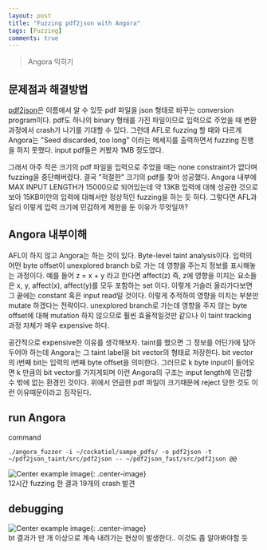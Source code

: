 ```yaml
---
layout: post
title: "Fuzzing pdf2json with Angora"
tags: [Fuzzing]
comments: true
---
```


> Angora 익히기  

## 문제점과 해결방법  
[pdf2json](https://github.com/flexpaper/pdf2json)은 이름에서 알 수 있듯 pdf 파일을 json 형태로 바꾸는 conversion program이다. pdf도 하나의 binary 형태를 가진 파일이므로 입력으로 주었을 때 변환 과정에서 crash가 나기를 기대할 수 있다. 그런데 AFL로 fuzzing 할 때와 다르게 Angora는 "Seed discarded, too long" 이라는 메세지를 출력하면서 fuzzing 진행을 하지 못했다. input pdf들은 커봤자 1MB 정도였다.  

그래서 아주 작은 크기의 pdf 파일을 입력으로 주었을 때는 none constraint가 없다며 fuzzing을 중단해버렸다. 결국 "적절한" 크기의 pdf를 찾아 성공했다. Angora 내부에 MAX INPUT LENGTH가 15000으로 되어있는데 약 13KB 입력에 대해 성공한 것으로 보아 15KB미만의 입력에 대해서만 정상적인 fuzzing을 하는 듯 하다. 그렇다면 AFL과 달리 이렇게 입력 크기에 민감하게 제한을 둔 이유가 무엇일까?  

## Angora 내부이해  
AFL이 하지 않고 Angora는 하는 것이 있다. Byte-level taint analysis이다. 입력의 어떤 byte offset이 unexplored branch b로 가는 데 영향을 주는지 정보를 표시해놓는 과정이다. 예를 들어 z = x + y 라고 한다면 affect(z) 즉, z에 영향을 미치는 요소들은 x, y, affect(x), affect(y)를 모두 포함하는 set 이다. 이렇게 거슬러 올라가다보면 그 끝에는 constant 혹은 input read일 것이다. 이렇게 추적하여 영향을 미치는 부분만 mutate 하겠다는 전략이다. unexplored branch로 가는데 영향을 주지 않는 byte offset에 대해 mutation 하지 않으므로 훨씬 효율적일것만 같으나 이 taint tracking 과정 자체가 매우 expensive 하다.  

공간적으로 expensive한 이유를 생각해보자. taint를 했으면 그 정보를 어딘가에 담아두어야 하는데 Angora는 그 taint label을 bit vector의 형태로 저장한다. bit vector의 i번째 bit는 입력의 i번째 byte offset을 의미한다. 그러므로 k byte input이 들어오면 k 만큼의 bit vector를 가지게되며 이런 Angora의 구조는 input length에 민감할 수 밖에 없는 환경인 것이다. 위에서 언급한 pdf 파일이 크기때문에 reject 당한 것도 이런 이유때문이라고 짐작된다.

## run Angora  
command  
~~~
./angora_fuzzer -i ~/cockatiel/sampe_pdfs/ -o pdf2json -t ~/pdf2json_taint/src/pdf2json -- ~/pdf2json_fast/src/pdf2json @@
~~~

![Center example image](https://user-images.githubusercontent.com/35067611/72793236-8e0cbf00-3c7d-11ea-8659-fcf808c3c647.png "Center"){: .center-image}  
12시간 fuzzing 한 결과 19개의 crash 발견  

## debugging  
![Center example image](https://user-images.githubusercontent.com/35067611/72794017-a204f080-3c7e-11ea-8a42-ded778b0c992.png "Center"){: .center-image}  
bt 결과가 만 개 이상으로 계속 내려가는 현상이 발생한다.. 이것도 좀 알아봐야할 듯
